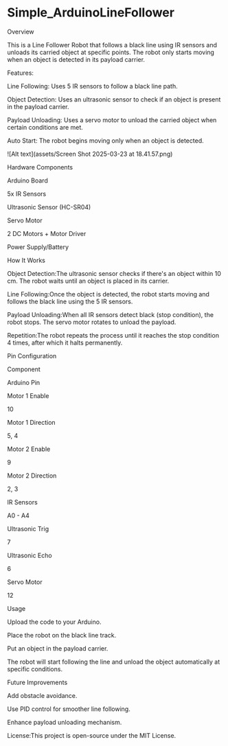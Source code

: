 # Simple_ArduinoLineFollower

Overview

This is a Line Follower Robot that follows a black line using IR sensors and unloads its carried object at specific points. The robot only starts moving when an object is detected in its payload carrier.

Features:

Line Following: Uses 5 IR sensors to follow a black line path.

Object Detection: Uses an ultrasonic sensor to check if an object is present in the payload carrier.

Payload Unloading: Uses a servo motor to unload the carried object when certain conditions are met.

Auto Start: The robot begins moving only when an object is detected.

![Alt text](assets/Screen Shot 2025-03-23 at 18.41.57.png)


Hardware Components

Arduino Board

5x IR Sensors

Ultrasonic Sensor (HC-SR04)

Servo Motor

2 DC Motors + Motor Driver

Power Supply/Battery

How It Works

Object Detection:The ultrasonic sensor checks if there's an object within 10 cm. The robot waits until an object is placed in its carrier.

Line Following:Once the object is detected, the robot starts moving and follows the black line using the 5 IR sensors.

Payload Unloading:When all IR sensors detect black (stop condition), the robot stops. The servo motor rotates to unload the payload.

Repetition:The robot repeats the process until it reaches the stop condition 4 times, after which it halts permanently.

Pin Configuration

Component

Arduino Pin

Motor 1 Enable

10

Motor 1 Direction

5, 4

Motor 2 Enable

9

Motor 2 Direction

2, 3

IR Sensors

A0 - A4

Ultrasonic Trig

7

Ultrasonic Echo

6

Servo Motor

12

Usage

Upload the code to your Arduino.

Place the robot on the black line track.

Put an object in the payload carrier.

The robot will start following the line and unload the object automatically at specific conditions.

Future Improvements

Add obstacle avoidance.

Use PID control for smoother line following.

Enhance payload unloading mechanism.

License:This project is open-source under the MIT License.

